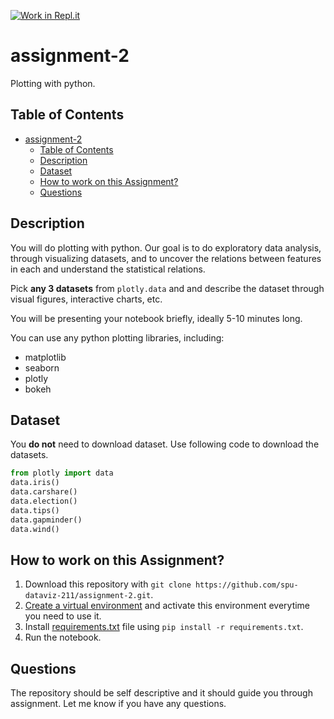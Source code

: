[![Work in Repl.it](https://classroom.github.com/assets/work-in-replit-14baed9a392b3a25080506f3b7b6d57f295ec2978f6f33ec97e36a161684cbe9.svg)](https://classroom.github.com/online_ide?assignment_repo_id=4785320&assignment_repo_type=AssignmentRepo)
# assignment-2

Plotting with python.

## Table of Contents
- [assignment-2](#assignment-2)
  - [Table of Contents](#table-of-contents)
  - [Description](#description)
  - [Dataset](#dataset)
  - [How to work on this Assignment?](#how-to-work-on-this-assignment)
  - [Questions](#questions)

## Description

You will do plotting with python. Our goal is to do exploratory data analysis, through visualizing datasets, and to uncover the relations between features in each and understand the statistical relations.

Pick **any 3 datasets** from `plotly.data` and and describe the dataset through visual figures, interactive charts, etc.

You will be presenting your notebook briefly, ideally 5-10 minutes long. 

You can use any python plotting libraries, including:

- matplotlib
- seaborn
- plotly
- bokeh
  
## Dataset

You **do not** need to download dataset. Use following code to download the datasets.

``` py
from plotly import data
data.iris()
data.carshare()
data.election()
data.tips()
data.gapminder()
data.wind()
```

## How to work on this Assignment?

1. Download this repository with `git clone https://github.com/spu-dataviz-211/assignment-2.git`.
2. [Create a virtual environment](#how-to-create-a-new-virtual-environment) and activate this environment everytime you need to use it.
3. Install [requirements.txt](requirements.txt) file using `pip install -r requirements.txt`.
4. Run the notebook.

## Questions

The repository should be self descriptive and it should guide you through assignment. Let me know if you have any questions.
